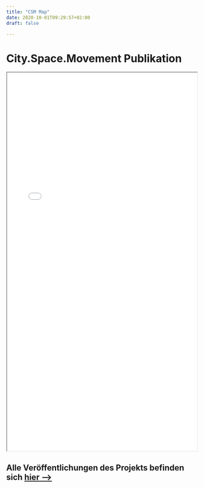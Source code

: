 ```yaml
---
title: "CSM Map"
date: 2020-10-01T09:29:57+02:00
draft: false

---
```


<html>
  <head>
    <title>City.Space.Movement</title>
  </head>
  <body>
    <h1>City.Space.Movement Publikation</h1>
    <iframe src="/upcoming/csmmap.pdf" width="100%" height="1000px">
    </iframe>
  </body>
</html>

## Alle Veröffentlichungen des Projekts befinden sich [hier -->](https://www.irritiertestadt.de/projekt/city-space-movement/)